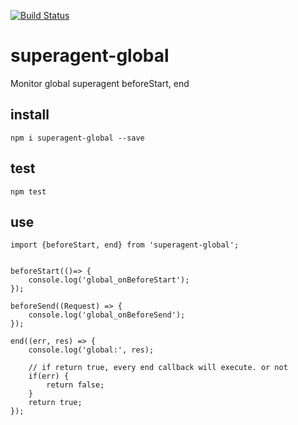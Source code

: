 [![Build Status](https://travis-ci.org/kokokele/superagent-global-end.svg?branch=master)](https://travis-ci.org/kokokele/superagent-global-end)

# superagent-global

Monitor global superagent beforeStart, end


## install
```
npm i superagent-global --save

```

## test
```
npm test
```

## use
```
import {beforeStart, end} from 'superagent-global';


beforeStart(()=> {
    console.log('global_onBeforeStart');
});

beforeSend((Request) => {
    console.log('global_onBeforeSend');
});

end((err, res) => {
    console.log('global:', res);

    // if return true, every end callback will execute. or not
    if(err) {
        return false;
    }
    return true;
});

```
